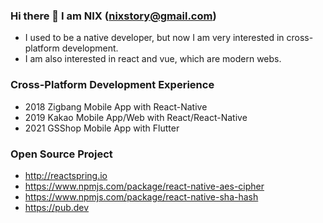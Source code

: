 ### Hi there 👋 I am NIX (nixstory@gmail.com)
- I used to be a native developer, but now I am very interested in cross-platform development.
- I am also interested in react and vue, which are modern webs.

### Cross-Platform Development Experience
- 2018 Zigbang Mobile App with React-Native
- 2019 Kakao Mobile App/Web with React/React-Native
- 2021 GSShop Mobile App with Flutter

### Open Source Project
- http://reactspring.io
- https://www.npmjs.com/package/react-native-aes-cipher
- https://www.npmjs.com/package/react-native-sha-hash
- https://pub.dev

<!--
**nixstory/nixstory** is a ✨ _special_ ✨ repository because its `README.md` (this file) appears on your GitHub profile.

Here are some ideas to get you started:

- 🔭 I’m currently working on ...
- 🌱 I’m currently learning ...
- 👯 I’m looking to collaborate on ...
- 🤔 I’m looking for help with ...
- 💬 Ask me about ...
- 📫 How to reach me: ...
- 😄 Pronouns: ...
- ⚡ Fun fact: ...
-->
